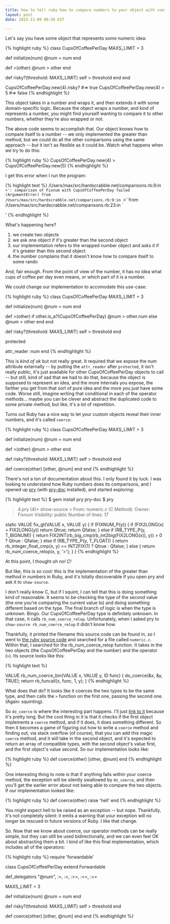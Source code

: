 ```yaml
---
title: how to tell ruby how to compare numbers to your object with coerce
layout: post
date: 2015-11-09 00:50 EST

---
```


Let's say you have some object that represents some numeric idea:

{% highlight ruby %}
class CupsOfCoffeePerDay
  MAXS_LIMIT = 3

  def initialize(num)
    @num = num
  end

  def >(other)
    @num > other
  end

  def risky?(threshold: MAXS_LIMIT)
    self > threshold
  end
end

CupsOfCoffeePerDay.new(4).risky? #=> true
CupsOfCoffeePerDay.new(4) > 5 #=> false
{% endhighlight %}

This object takes in a number and wraps it, and then extends it with some
domain-specific logic. Because the object wraps a number, and kind of represents
a number, you might find yourself wanting to compare it to other numbers,
whether they're also wrapped or not.

The above code seems to accomplish that. Our object knows how to compare itself
to a number -- we only implemented the greater than method, but we could
do all the other comparisons using the same approach -- *but* it isn't as
flexible as it could be. Watch what happens when we try to do this:

{% highlight ruby %}
CupsOfCoffeePerDay.new(4) > CupsOfCoffeePerDay.new(5)
{% endhighlight %}

I get this error when I run the program:

{% highlight text %}
/Users/max/src/hardscrabble.net/comparisons.rb:9:in `>': comparison of Fixnum with CupsOfCoffeePerDay failed (ArgumentError)
        from /Users/max/src/hardscrabble.net/comparisons.rb:9:in `>'
        from /Users/max/src/hardscrabble.net/comparisons.rb:23:in `<main>'
{% endhighlight %}

What's happening here?

1. we create two objects
2. we ask one object if it's greater than the second object
3. our implementation refers to the wrapped number object and asks *it* if it's
   greater than this second object
4. the number complains that it doesn't know how to compare itself to some rando

And, fair enough. From the point of view of the number, it has no idea what
cups of coffee per day even means, or which part of it is a number.

We could change our implementation to accomodate this use-case:

{% highlight ruby %}
class CupsOfCoffeePerDay
  MAXS_LIMIT = 3

  def initialize(num)
    @num = num
  end

  def >(other)
    if other.is_a?(CupsOfCoffeePerDay)
      @num > other.num
    else
      @num > other
    end
  end

  def risky?(threshold: MAXS_LIMIT)
    self > threshold
  end

  protected

  attr_reader :num
end
{% endhighlight %}

This is *kind of ok* but not really great. It required that we expose the num
attribute externally -- by putting the `attr_reader` after `protected`, it isn't
really public, it's just available for other CupsOfCoffeePerDay objects to call
-- but still, kind of sad that we had to do that, because the object is supposed
to represent an idea, and the more internals you expose, the farther you get
from that sort of pure idea and the more you just have some code. Worse still,
imagine writing that conditional in each of the operator methods... maybe you
can be clever and abstract the duplicated code to some private method, but like,
it's a lot of repretition.

Turns out Ruby has a nice way to let your custom objects reveal their inner
numbers, and it's called `coerce`:

{% highlight ruby %}
class CupsOfCoffeePerDay
  MAXS_LIMIT = 3

  def initialize(num)
    @num = num
  end

  def >(other)
    @num > other
  end

  def risky?(threshold: MAXS_LIMIT)
    self > threshold
  end

  def coerce(other)
    [other, @num]
  end
end
{% endhighlight %}

There's not a ton of documentation about this. I only found it by luck. I was
looking to understand how Ruby numbers does its comparisons, and I opened up
[pry][] (with [pry-doc][] installed), and started exploring:

[pry]: https://github.com/pry/pry
[pry-doc]: https://github.com/pry/pry-doc

{% highlight text %}
$ gem install pry pry-doc
$ pry
> 4.pry
(4)> show-source >
From: numeric.c (C Method):
Owner: Fixnum
Visibility: public
Number of lines: 17

static VALUE
fix_gt(VALUE x, VALUE y)
{
    if (FIXNUM_P(y)) {
        if (FIX2LONG(x) > FIX2LONG(y)) return Qtrue;
        return Qfalse;
    }
    else if (RB_TYPE_P(y, T_BIGNUM)) {
        return FIX2INT(rb_big_cmp(rb_int2big(FIX2LONG(x)), y)) > 0 ? Qtrue : Qfalse;
    }
    else if (RB_TYPE_P(y, T_FLOAT)) {
        return rb_integer_float_cmp(x, y) == INT2FIX(1) ? Qtrue : Qfalse;
    }
    else {
        return rb_num_coerce_relop(x, y, '>');
    }
}
{% endhighlight %}

At this point, I thought *oh no! C!*

But like, this is so cool: this is the implementation of the greater than method
in numbers in Ruby, and it's totally discoverable if you open pry and ask it
to `show-source`.

I don't really know C, but if I squint, I can tell that this is doing something
kind of reasonable. It seems to be checking the type of the second value (the
one you're comparing the current value to) and doing something different based
on the type. The final branch of logic is when the type is unknown. Bingo. Our
CupsOfCoffeePerDay type is definitely unknown. In that case, it calls
`rb_num_coerce_relop`. Unfortunately, when I asked pry to
`show-source rb_num_coerce_relop` it didn't know how.

Thankfully, it printed the filename this source code can be found in, so I went
to [the ruby source code][] and searched for a file called `numeric.c`. Within
that, I searched for the rb_num_coerce_relop function. It takes in the two
objects (the CupsOfCoffeePerDay and the number) and the operator (`>`). Its
source looks like this:

[the ruby source code]: https://github.com/ruby/ruby

{% highlight text %}

VALUE
rb_num_coerce_bin(VALUE x, VALUE y, ID func)
{
    do_coerce(&x, &y, TRUE);
    return rb_funcall(x, func, 1, y);
}
{% endhighlight %}

What does that do? It looks like it coerces the two types to be the same type,
and then calls the `>` function on the first one, passing the second one.
(Again: squinting).

So `do_coerce` is where the interesting part happens. I'll just [link to it][]
because it's pretty long. But the cool thing in it is that it checks if the
first object implements a `coerce` method, and if it does, it does something
different. So then it becomes a game of figuring out how to write a `coerce`
method and finding out, via stack overflow (of course), that you can add this
magic `coerce` method, and it will take in the second object, and it's expected
to return an array of compatible types, with the second object's value first,
and the first object's value second. So our implementation looks like:

[link to it]: https://github.com/ruby/ruby/blob/f3cafab56a353db969f5e39923bd15712a204c36/numeric.c#L274-L309

{% highlight ruby %}
def coerce(other)
  [other, @num]
end
{% endhighlight %}

One interesting thing to note is that if anything fails within your coerce
method, the exception will be silently swallowed by `do_coerce`, and then you'll
get the earlier error about not being able to compare the two objects. If our
implementation looked like:

{% highlight ruby %}
def coerce(other)
  raise 'hell'
end
{% endhighlight %}

You might expect hell to be raised as an exception -- but nope. Thankfully,
it's not completely silent: it emits a warning that your exception will no
longer be rescued in future versions of Ruby. I like that change.

So. Now that we know about coerce, our operator methods can be really simple,
but they can still be used bidirectionally, and we can even feel OK about
abstracting them a bit. I kind of like this final implementation, which
includes all of the operators:

{% highlight ruby %}
require 'forwardable'

class CupsOfCoffeePerDay
  extend Forwardable

  def_delegators "@num", :>, :<, :>=, :<=, :==

  MAXS_LIMIT = 3

  def initialize(num)
    @num = num
  end

  def risky?(threshold: MAXS_LIMIT)
    self > threshold
  end

  def coerce(other)
    [other, @num]
  end
end
{% endhighlight %}

